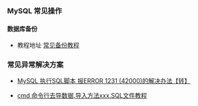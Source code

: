 ### MySQL 常见操作

#### 数据库备份

* 教程地址 [常见备份教程](https://www.cnblogs.com/yourblog/archive/2019/02/15/10381962.html)



### 常见异常解决方案

* [MySQL 执行SQL脚本 报ERROR 1231 (42000)的解决办法【转】](https://www.cnblogs.com/paul8339/p/7661637.html)

* [cmd 命令行去导数据,导入方法xxx.SQL文件教程](https://blog.51cto.com/461205160/1913235)

  